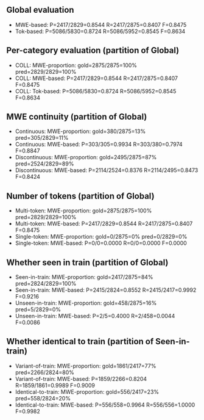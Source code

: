 ## Global evaluation
* MWE-based: P=2417/2829=0.8544 R=2417/2875=0.8407 F=0.8475
* Tok-based: P=5086/5830=0.8724 R=5086/5952=0.8545 F=0.8634

## Per-category evaluation (partition of Global)
* COLL: MWE-proportion: gold=2875/2875=100% pred=2829/2829=100%
* COLL: MWE-based: P=2417/2829=0.8544 R=2417/2875=0.8407 F=0.8475
* COLL: Tok-based: P=5086/5830=0.8724 R=5086/5952=0.8545 F=0.8634

## MWE continuity (partition of Global)
* Continuous: MWE-proportion: gold=380/2875=13% pred=305/2829=11%
* Continuous: MWE-based: P=303/305=0.9934 R=303/380=0.7974 F=0.8847
* Discontinuous: MWE-proportion: gold=2495/2875=87% pred=2524/2829=89%
* Discontinuous: MWE-based: P=2114/2524=0.8376 R=2114/2495=0.8473 F=0.8424

## Number of tokens (partition of Global)
* Multi-token: MWE-proportion: gold=2875/2875=100% pred=2829/2829=100%
* Multi-token: MWE-based: P=2417/2829=0.8544 R=2417/2875=0.8407 F=0.8475
* Single-token: MWE-proportion: gold=0/2875=0% pred=0/2829=0%
* Single-token: MWE-based: P=0/0=0.0000 R=0/0=0.0000 F=0.0000

## Whether seen in train (partition of Global)
* Seen-in-train: MWE-proportion: gold=2417/2875=84% pred=2824/2829=100%
* Seen-in-train: MWE-based: P=2415/2824=0.8552 R=2415/2417=0.9992 F=0.9216
* Unseen-in-train: MWE-proportion: gold=458/2875=16% pred=5/2829=0%
* Unseen-in-train: MWE-based: P=2/5=0.4000 R=2/458=0.0044 F=0.0086

## Whether identical to train (partition of Seen-in-train)
* Variant-of-train: MWE-proportion: gold=1861/2417=77% pred=2266/2824=80%
* Variant-of-train: MWE-based: P=1859/2266=0.8204 R=1859/1861=0.9989 F=0.9009
* Identical-to-train: MWE-proportion: gold=556/2417=23% pred=558/2824=20%
* Identical-to-train: MWE-based: P=556/558=0.9964 R=556/556=1.0000 F=0.9982

